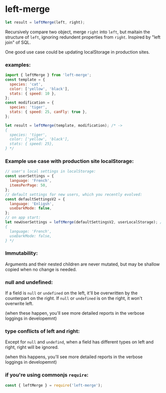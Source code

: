 # left-merge

```js
let result = leftMerge(left, right);
```

Recursively compare two object, merge `right` into `left`, but maitain the structure of `left`, ignoring redundent properties from `right`. Inspired by "left join" of SQL.

One good use case could be updating localStorage in production sites.

### examples:

```js
import { leftMerge } from 'left-merge';
const template = {
  species: 'cat',
  color: ['yellow', 'black'],
  stats: { speed: 10 },
};
const modification = {
  species: 'tiger',
  stats: { speed: 25, canFly: true },
};

let result = leftMerge(template, modification); /* ->
{
  species: 'tiger',
  color: ['yellow', 'black'],
  stats: { speed: 25},
} */
```

### Example use case with production site localStorage:

```js
// user's local settings in localStorage:
const userSettings = {
  language: 'French',
  itemsPerPage: 50,
};
// default settings for new users, which you recently evolved:
const defaultSettingsV2 = {
  language: 'Enligsh',
  useDarkMode: false,
};
// on app start:
let newUserSettings = leftMerge(defaultSettingsV2, userLocalStorage); /* ->
{
  language: 'French',
  useDarkMode: false,
} */
```

### Immutability:

Arguments and their nested children are never mutated, but may be shallow copied when no change is needed.

### null and undefined:

If a field is `null` or `undefined` on the left, it'll be overwritten by the counterpart on the right. If `null` or `undefined` is on the right, it won't overwrite left.

(when these happen, you'll see more detailed reports in the verbose loggings in developemnt)

### type conflicts of left and right:

Except for `null` and `undefind`, when a field has different types on left and right, right will be ignored.

(when this happens, you'll see more detailed reports in the verbose loggings in developemnt)

### if you're using commonjs `require`:

```js
const { leftMerge } = require('left-merge');
```
